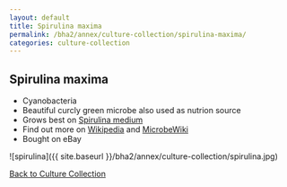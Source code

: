```yaml
---
layout: default
title: Spirulina maxima
permalink: /bha2/annex/culture-collection/spirulina-maxima/
categories: culture-collection
---
```


## Spirulina maxima

* Cyanobacteria
* Beautiful curcly green microbe also used as nutrion source
* Grows best on [Spirulina medium](/bha2/annex/cultivation-media/spirulina-medium/)
* Find out more on [Wikipedia](http://en.wikipedia.org/wiki/Spirulina_%28genus%29) and [MicrobeWiki](https://microbewiki.kenyon.edu/index.php/Spirulina)
* Bought on eBay

![spirulina]({{ site.baseurl }}/bha2/annex/culture-collection/spirulina.jpg) 

[Back to Culture Collection](/bha2/annex/culture-collection/)
